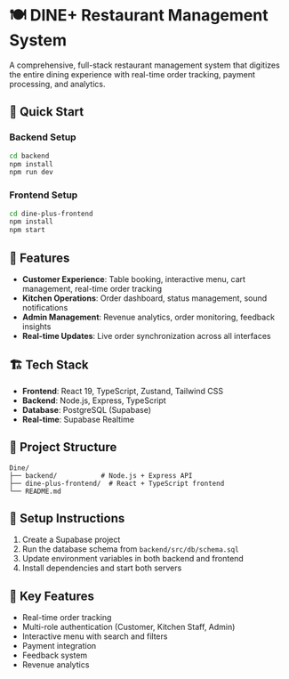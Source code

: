 # 🍽️ DINE+ Restaurant Management System

A comprehensive, full-stack restaurant management system that digitizes the entire dining experience with real-time order tracking, payment processing, and analytics.

## 🚀 Quick Start

### Backend Setup
```bash
cd backend
npm install
npm run dev
```

### Frontend Setup
```bash
cd dine-plus-frontend
npm install
npm start
```

## 🎯 Features

- **Customer Experience**: Table booking, interactive menu, cart management, real-time order tracking
- **Kitchen Operations**: Order dashboard, status management, sound notifications
- **Admin Management**: Revenue analytics, order monitoring, feedback insights
- **Real-time Updates**: Live order synchronization across all interfaces

## 🏗️ Tech Stack

- **Frontend**: React 19, TypeScript, Zustand, Tailwind CSS
- **Backend**: Node.js, Express, TypeScript
- **Database**: PostgreSQL (Supabase)
- **Real-time**: Supabase Realtime

## 📁 Project Structure

```
Dine/
├── backend/           # Node.js + Express API
├── dine-plus-frontend/  # React + TypeScript frontend
└── README.md
```

## 🔧 Setup Instructions

1. Create a Supabase project
2. Run the database schema from `backend/src/db/schema.sql`
3. Update environment variables in both backend and frontend
4. Install dependencies and start both servers

## 🌟 Key Features

- Real-time order tracking
- Multi-role authentication (Customer, Kitchen Staff, Admin)
- Interactive menu with search and filters
- Payment integration
- Feedback system
- Revenue analytics 